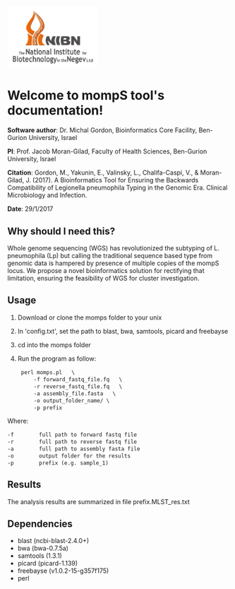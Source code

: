 ![Image of NIBN](Doc/source/_static/NIBN_logo.png)
====================================================
Welcome to mompS tool's documentation!
====================================================

**Software author**: Dr. Michal Gordon, Bioinformatics Core Facility, Ben-Gurion University, Israel

**PI**: Prof. Jacob Moran-Gilad, Faculty of Health Sciences, Ben-Gurion University, Israel

**Citation**: Gordon, M., Yakunin, E., Valinsky, L., Chalifa-Caspi, V., & Moran-Gilad, J. (2017). A Bioinformatics Tool for Ensuring the Backwards Compatibility of Legionella pneumophila Typing in the Genomic Era. Clinical Microbiology and Infection.‏‏

**Date**:   29/1/2017

Why should I need this?
-------------------------

Whole genome sequencing (WGS) has revolutionized the subtyping of L. pneumophila (Lp) but calling the traditional sequence based type from genomic data is hampered by presence of multiple copies of the mompS locus. We propose a novel bioinformatics solution for rectifying that limitation, ensuring the feasibility of WGS for cluster investigation. 

Usage
---------

1. Download or clone the momps folder to your unix
2. In 'config.txt', set the path to blast, bwa, samtools, picard and freebayse
3. cd into the momps folder
4. Run the program as follow:

        perl momps.pl   \
            -f forward_fastq_file.fq   \
            -r reverse_fastq_file.fq   \
            -a assembly_file.fasta   \
            -o output_folder_name/ \
            -p prefix

        
    
Where:

    -f        full path to forward fastq file
    -r        full path to reverse fastq file
    -a        full path to assembly fasta file
    -o        output folder for the results
    -p        prefix (e.g. sample_1)


Results
-------

The analysis results are summarized in file prefix.MLST_res.txt


Dependencies
-------------


* blast (ncbi-blast-2.4.0+)
* bwa (bwa-0.7.5a)
* samtools (1.3.1)
* picard (picard-1.139)
* freebayse (v1.0.2-15-g357f175)
* perl
